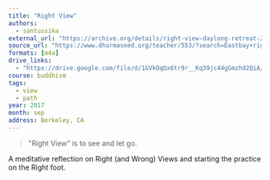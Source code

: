```yaml
---
title: "Right View"
authors:
  - santussika
external_url: "https://archive.org/details/right-view-daylong-retreat-2017-09-09-ayya-santussika"
source_url: "https://www.dharmaseed.org/teacher/553/?search=Eastbay+right+view+part"
formats: [m4a]
drive_links:
  - "https://drive.google.com/file/d/1GVkOqOx6tr9r__Kq39jc44gGmzhd2QiA/view?usp=drivesdk"
course: buddhism
tags:
  - view
  - path
year: 2017
month: sep
address: Berkeley, CA
---
```


> "Right View" is to see and let go.

A meditative reflection on Right (and Wrong) Views and starting the practice on the Right foot.

